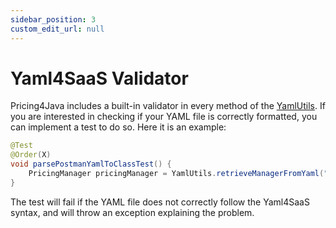 ```yaml
---
sidebar_position: 3
custom_edit_url: null
---
```


# Yaml4SaaS Validator

Pricing4Java includes a built-in validator in every method of the [YamlUtils](../Pricing4Java/yaml-utils). If you are interested in checking if your YAML file is correctly formatted, you can implement a test to do so. Here it is an example:

```java
@Test
@Order(X)
void parsePostmanYamlToClassTest() {
    PricingManager pricingManager = YamlUtils.retrieveManagerFromYaml("pricing/{NAME_OF_YOUR_FILE}.yml");
}
```

The test will fail if the YAML file does not correctly follow the Yaml4SaaS syntax, and will throw an exception explaining the problem.